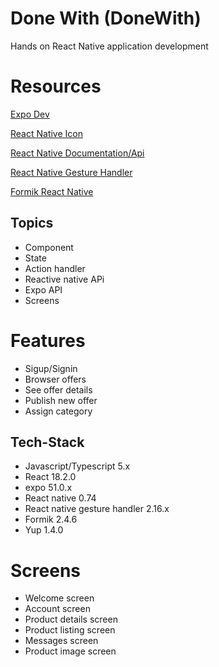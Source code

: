 # Done With (DoneWith)

Hands on React Native application development

# Resources

[Expo Dev](https://docs.expo.dev/versions/latest/)

[React Native Icon](https://icons.expo.fyi/Index)

[React Native Documentation/Api](https://reactnative.dev/docs/components-and-apis)

[React Native Gesture Handler](https://docs.swmansion.com/react-native-gesture-handler/docs/)

[Formik React Native](https://formik.org/docs/guides/react-native)

## Topics

- Component
- State
- Action handler
- Reactive native APi
- Expo API
- Screens

# Features

- Sigup/Signin
- Browser offers
- See offer details
- Publish new offer
- Assign category

## Tech-Stack

- Javascript/Typescript 5.x
- React 18.2.0
- expo 51.0.x
- React native 0.74
- React native gesture handler 2.16.x
- Formik 2.4.6
- Yup 1.4.0

# Screens

- Welcome screen
- Account screen
- Product details screen
- Product listing screen
- Messages screen
- Product image screen
